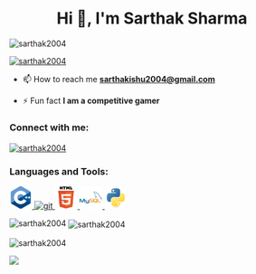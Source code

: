 <h1 align="center">Hi 👋, I'm Sarthak Sharma</h1>

<p align="left"> <img src="https://komarev.com/ghpvc/?username=sarthak2004&label=Profile%20views&color=0e75b6&style=flat" alt="sarthak2004" /> </p>

<p align="left"> <a href="https://github.com/ryo-ma/github-profile-trophy"><img src="https://github-profile-trophy.vercel.app/?username=sarthak2004" alt="sarthak2004" /></a> </p>

- 📫 How to reach me **sarthakishu2004@gmail.com**

- ⚡ Fun fact **I am a competitive gamer**

<h3 align="left">Connect with me:</h3>
<p align="left">
<a href="https://www.leetcode.com/sarthak2004" target="blank"><img align="center" src="https://raw.githubusercontent.com/rahuldkjain/github-profile-readme-generator/master/src/images/icons/Social/leet-code.svg" alt="sarthak2004" height="30" width="40" /></a>
</p>

<h3 align="left">Languages and Tools:</h3>
<p align="left"> <a href="https://www.w3schools.com/cpp/" target="_blank" rel="noreferrer"> <img src="https://raw.githubusercontent.com/devicons/devicon/master/icons/cplusplus/cplusplus-original.svg" alt="cplusplus" width="40" height="40"/> </a> <a href="https://git-scm.com/" target="_blank" rel="noreferrer"> <img src="https://www.vectorlogo.zone/logos/git-scm/git-scm-icon.svg" alt="git" width="40" height="40"/> </a> <a href="https://www.w3.org/html/" target="_blank" rel="noreferrer"> <img src="https://raw.githubusercontent.com/devicons/devicon/master/icons/html5/html5-original-wordmark.svg" alt="html5" width="40" height="40"/> </a> <a href="https://www.mysql.com/" target="_blank" rel="noreferrer"> <img src="https://raw.githubusercontent.com/devicons/devicon/master/icons/mysql/mysql-original-wordmark.svg" alt="mysql" width="40" height="40"/> </a> <a href="https://www.python.org" target="_blank" rel="noreferrer"> <img src="https://raw.githubusercontent.com/devicons/devicon/master/icons/python/python-original.svg" alt="python" width="40" height="40"/> </a> </p>

<p><img align="left" src="https://github-readme-stats.vercel.app/api/top-langs?username=sarthak2004&show_icons=true&locale=en&layout=compact" alt="sarthak2004" /></p>

<p>&nbsp;<img align="center" src="https://github-readme-stats.vercel.app/api?username=sarthak2004&show_icons=true&locale=en" alt="sarthak2004" /></p>

<p><img align="center" src="https://github-readme-streak-stats.herokuapp.com/?user=sarthak2004&" alt="sarthak2004" /></p>

<div >
<img src="https://activity-graph.herokuapp.com/graph?username=sarthak2004&bg_color=FFFFFF&color=000000&line=000000&point=00FF00">
</div>
